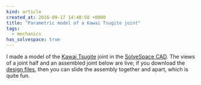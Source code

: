 ```yaml
---
kind: article
created_at: 2016-09-17 14:48:58 +0000
title: "Parametric model of a Kawai Tsugite joint"
tags:
  - mechanics
has_solvespace: true
---
```


I made a model of the [Kawai Tsugite][kt] joint in the [SolveSpace CAD][ss].
The views of a joint half and an assembled joint below are live; if you download
the [design files][design], then you can slide the assembly together and apart,
which is quite fun.

[kt]: http://woodgears.ca/puzzles/3way_joint.html
[ss]: http://solvespace.com
[design]: /files/kawai-tsugite.zip

<script type="text/javascript" src="/images/kawai-tsugite/joint.js"></script>
<script type="text/javascript" id="solvespace_model_joint">
injectSolveSpace('solvespace_model_joint', solvespace_model_joint,
                 {width: 390, height: 300, scale: 3})
</script>

<script type="text/javascript" src="/images/kawai-tsugite/slide.js"></script>
<script type="text/javascript" id="solvespace_model_slide">
injectSolveSpace('solvespace_model_slide', solvespace_model_slide,
                 {width: 390, height: 300, scale: 3,
                  offset: new THREE.Vector3(-65.73/2, -65.73/2, 65.73/2)})
</script>
